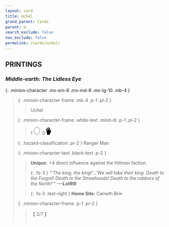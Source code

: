 ```yaml
---
layout: card
title: Uchel
grand_parent: Cards
parent: U
search_exclude: false
nav_exclude: false
permalink: /cards/uchel/
---
```


## PRINTINGS


### _Middle-earth: The Lidless Eye_

{: .minion-character .mx-sm-6 .mx-md-8 .mx-lg-10 .mb-4 }
> {: .minion-character-frame .mb-4 .p-1 .pl-2 }
> > <div class="hazard-mp"></div>
> > <div class="card-name">Uchel</div>
>
> {: .minion-character-frame .white-text .mind-di .p-1 .pl-2 }
> > 1 ![](/assets/images/mind.svg)&ensp;0![](/assets/images/di.svg)
>
> {: .hazard-classification .pr-2 }
> Ranger Man
>
> {: .minion-character-text .black-text .p-2 }
> > _**Unique.**_ +4 direct influence against the Hillmen faction. 
> > 
> > {: .fs-3 } 
> > _“‘The king, the king!'...'We will take their king. Death to the Forgoil! Death to the Strawheads! Death to the robbers of the North!’”_ ***---&#65279;LotRIII***  
> > 
> > {: .fs-3 .text-right } 
> > **Home Site:** Cameth Brin 
>
> {: .minion-character-frame .p-1 .pr-2 }
> > <div class="card-shield">【 2/7 】</div>
> > <div class="card-corruption-white">&nbsp;</div>
